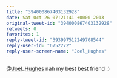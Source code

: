 ```yaml
---
title: "394000867403132928"
date: Sat Oct 26 07:21:41 +0000 2013
original-tweet-id: "394000867403132928"
retweets: 0
favorites: 1
reply-tweet-id: "393997512249708544"
reply-user-id: "6752272"
reply-user-screen-name: "Joel_Hughes"
---
```

<a href="https://twitter.com/Joel_Hughes">@Joel_Hughes</a> nah my best best friend :)
